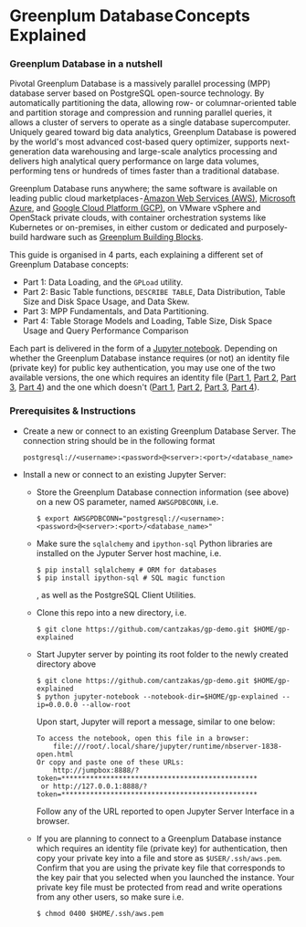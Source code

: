 # Greenplum Database Concepts Explained

### Greenplum Database in a nutshell

Pivotal Greenplum Database is a massively parallel processing (MPP) database server based on PostgreSQL open-source technology. By automatically partitioning the data, allowing row- or columnar-oriented table and partition storage and compression and running parallel queries, it allows a cluster of servers to operate as a single database supercomputer. Uniquely geared toward big data analytics, Greenplum Database is powered by the world's most advanced cost-based query optimizer, supports next-generation data warehousing and large-scale analytics processing and delivers high analytical query performance on large data volumes, performing tens or hundreds of times faster than a traditional database.

Greenplum Database runs anywhere; the same software is available on leading public cloud marketplaces - [Amazon Web Services (AWS)](https://pivotal.io/partners/aws/pivotal-greenplum), [Microsoft Azure](https://pivotal.io/partners/microsoft/pivotal-greenplum), and [Google Cloud Platform (GCP)](https://pivotal.io/partners/gcp/pivotal-greenplum), on VMware vSphere and OpenStack private clouds, with container orchestration systems like Kubernetes or on-premises, in either custom or dedicated and purposely-build hardware such as [Greenplum Building Blocks](https://pivotal.io/pivotal-greenplum-building-blocks).

This guide is organised in 4 parts, each explaining a different set of Greenplum Database concepts:
- Part 1: Data Loading,  and the `GPLoad` utility.
- Part 2: Basic Table functions, `DESCRIBE TABLE`, Data Distribution, Table Size and Disk Space Usage, and Data Skew.
- Part 3: MPP Fundamentals, and Data Partitioning.
- Part 4: Table Storage Models and Loading, Table Size, Disk Space Usage and Query Performance Comparison

Each part is delivered in the form of a [Jupyter notebook](https://jupyter.org/). Depending on whether the Greenplum Database  instance requires (or not) an identity file (private key) for public key authentication, you may use one of the two available versions, the one which requires an identity file ([Part 1](AWS-GP-demo-1.ipynb.ipynb), [Part 2](AWS-GP-demo-2.ipynb), [Part 3](AWS-GP-demo-3.ipynb), [Part 4](AWS-GP-demo-4.ipynb)) and the one which doesn't ([Part 1](GP-demo-1.ipynb), [Part 2](GP-demo-2.ipynb), [Part 3](GP-demo-3.ipynb), [Part 4](GP-demo-4.ipynb)).

### Prerequisites & Instructions
- Create a new or connect to an existing Greenplum Database Server. The connection string should be in the following format
  ```
  postgresql://<username>:<password>@<server>:<port>/<database_name>
  ```
- Install a new or connect to an existing Jupyter Server: 
  - Store the Greenplum Database connection information (see above) on a new OS parameter, named `AWSGPDBCONN`, i.e. 
    ```
    $ export AWSGPDBCONN="postgresql://<username>:<password>@<server>:<port>/<database_name>"
    ```
  - Make sure the `sqlalchemy` and `ipython-sql` Python libraries are installed on the Jyputer Server host machine, i.e. 
    ```
    $ pip install sqlalchemy # ORM for databases
    $ pip install ipython-sql # SQL magic function
    ```
    , as well as the PostgreSQL Client Utilities.
  - Clone this repo into a new directory, i.e.
    ```
    $ git clone https://github.com/cantzakas/gp-demo.git $HOME/gp-explained
    ```
  - Start Jupyter server by pointing its root folder to the newly created directory above
    ```
    $ git clone https://github.com/cantzakas/gp-demo.git $HOME/gp-explained
    $ python jupyter-notebook --notebook-dir=$HOME/gp-explained --ip=0.0.0.0 --allow-root
    ```
    
    Upon start, Jupyter will report a message, similar to one below:
    ```
    To access the notebook, open this file in a browser:
        file:///root/.local/share/jupyter/runtime/nbserver-1838-open.html
    Or copy and paste one of these URLs:
        http://jumpbox:8888/?token=************************************************
     or http://127.0.0.1:8888/?token=************************************************
    ```
    
    Follow any of the URL reported to open Jupyter Server Interface in a browser.
  - If you are planning to connect to a Greenplum Database instance which requires an identity file (private key) for authentication, then copy your private key into a file and store as `$USER/.ssh/aws.pem`. Confirm that you are using the private key file that corresponds to the key pair that you selected when you launched the instance. Your private key file must be protected from read and write operations from any other users, so make sure i.e.
    ```
    $ chmod 0400 $HOME/.ssh/aws.pem
    ```
